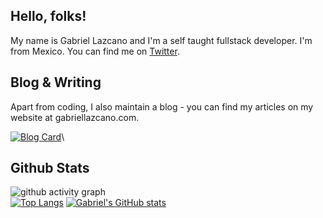 ## Hello, folks! 

My name is Gabriel Lazcano and I'm a self taught fullstack developer. I'm from Mexico.  You can find me on [Twitter](https://www.twitter.com/DatsGabs).

## Blog & Writing
Apart from coding, I also maintain a blog - you can find my articles on my website at gabriellazcano.com.

[![Blog Card](https://github-readme-stats.vercel.app/api/pin/?username=datsgabs&repo=datsgabs.github.io&theme=tokyonight)](https://github.com/DatsGabs/datsgabs.github.io)\

## Github Stats
![github activity graph](https://activity-graph.herokuapp.com/graph?username=datsgabs&theme=react-dark)\
[![Top Langs](https://github-readme-stats.vercel.app/api/top-langs/?username=datsgabs&layout=compact&theme=tokyonight)](https://github.com/DatsGabs)
[![Gabriel's GitHub stats](https://github-readme-stats.vercel.app/api?username=datsgabs)](https://github.com/DatsGabs)
